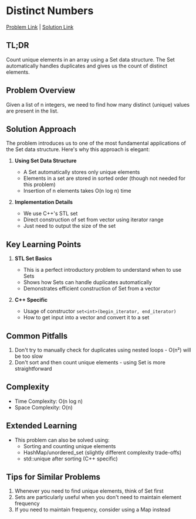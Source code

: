 # Distinct Numbers

[Problem Link](https://cses.fi/problemset/task/1621) | [Solution Link](../../solutions/02_Sorting_and_Searching/01_1621_Distinct_Numbers.cpp)

## TL;DR
Count unique elements in an array using a Set data structure. The Set automatically handles duplicates and gives us the count of distinct elements.

## Problem Overview
Given a list of n integers, we need to find how many distinct (unique) values are present in the list.

## Solution Approach
The problem introduces us to one of the most fundamental applications of the Set data structure. Here's why this approach is elegant:

1. **Using Set Data Structure**
   - A Set automatically stores only unique elements
   - Elements in a set are stored in sorted order (though not needed for this problem)
   - Insertion of n elements takes O(n log n) time

2. **Implementation Details**
   - We use C++'s STL set
   - Direct construction of set from vector using iterator range
   - Just need to output the size of the set

## Key Learning Points
1. **STL Set Basics**
   - This is a perfect introductory problem to understand when to use Sets
   - Shows how Sets can handle duplicates automatically
   - Demonstrates efficient construction of Set from a vector

2. **C++ Specific**
   - Usage of constructor `set<int>(begin_iterator, end_iterator)`
   - How to get input into a vector and convert it to a set

## Common Pitfalls
1. Don't try to manually check for duplicates using nested loops - O(n²) will be too slow
2. Don't sort and then count unique elements - using Set is more straightforward

## Complexity
- Time Complexity: O(n log n)
- Space Complexity: O(n)

## Extended Learning
- This problem can also be solved using:
  - Sorting and counting unique elements
  - HashMap/unordered_set (slightly different complexity trade-offs)
  - std::unique after sorting (C++ specific)

## Tips for Similar Problems
1. Whenever you need to find unique elements, think of Set first
2. Sets are particularly useful when you don't need to maintain element frequency
3. If you need to maintain frequency, consider using a Map instead